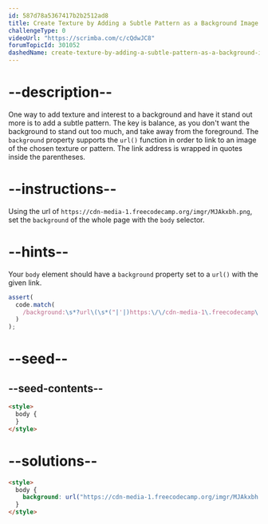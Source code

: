 ```yaml
---
id: 587d78a5367417b2b2512ad8
title: Create Texture by Adding a Subtle Pattern as a Background Image
challengeType: 0
videoUrl: "https://scrimba.com/c/cQdwJC8"
forumTopicId: 301052
dashedName: create-texture-by-adding-a-subtle-pattern-as-a-background-image
---
```


# --description--

One way to add texture and interest to a background and have it stand out more is to add a subtle pattern. The key is balance, as you don't want the background to stand out too much, and take away from the foreground. The `background` property supports the `url()` function in order to link to an image of the chosen texture or pattern. The link address is wrapped in quotes inside the parentheses.

# --instructions--

Using the url of `https://cdn-media-1.freecodecamp.org/imgr/MJAkxbh.png`, set the `background` of the whole page with the `body` selector.

# --hints--

Your `body` element should have a `background` property set to a `url()` with the given link.

```js
assert(
  code.match(
    /background:\s*?url\(\s*("|'|)https:\/\/cdn-media-1\.freecodecamp\.org\/imgr\/MJAkxbh\.png\1\s*\)/gi
  )
);
```

# --seed--

## --seed-contents--

```html
<style>
  body {
  }
</style>
```

# --solutions--

```html
<style>
  body {
    background: url("https://cdn-media-1.freecodecamp.org/imgr/MJAkxbh.png");
  }
</style>
```
